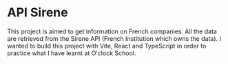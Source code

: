 # API Sirene

This project is aimed to get information on French companies. All the data are retrieved from the Sirene API (French Institution which owns the data). I wanted to build this project with Vite, React and TypeScript in order to practice what I have learnt at O'clock School.
